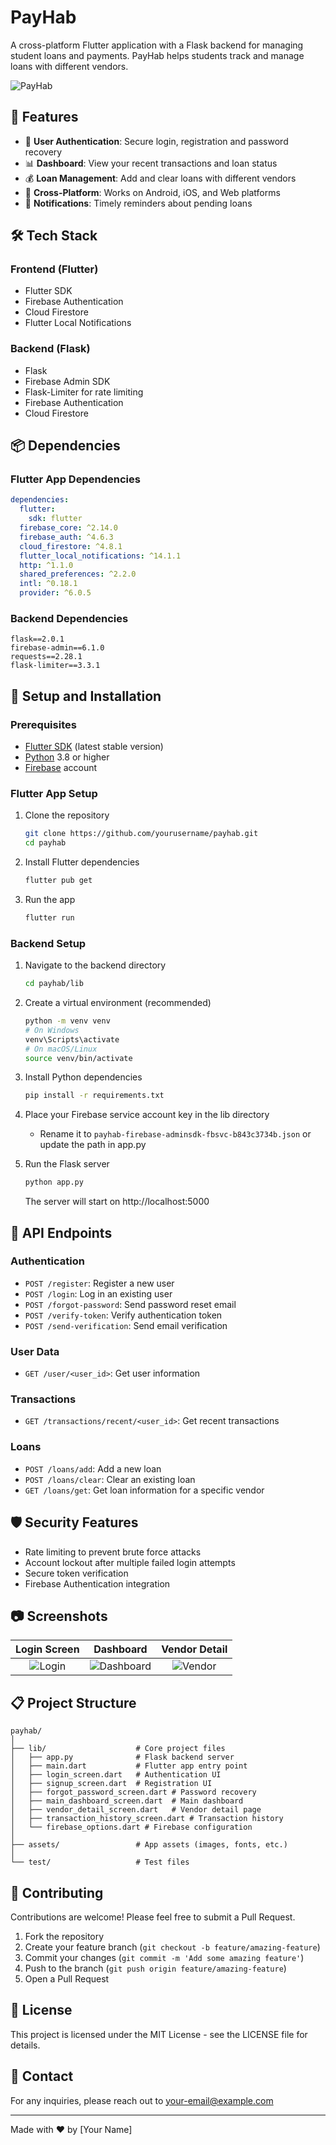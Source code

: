 # PayHab

A cross-platform Flutter application with a Flask backend for managing student loans and payments. PayHab helps students track and manage loans with different vendors.

![PayHab](https://via.placeholder.com/800x400?text=PayHab+App)

## 📱 Features

- 🔐 **User Authentication**: Secure login, registration and password recovery
- 📊 **Dashboard**: View your recent transactions and loan status
- 💰 **Loan Management**: Add and clear loans with different vendors
- 📱 **Cross-Platform**: Works on Android, iOS, and Web platforms
- 🔔 **Notifications**: Timely reminders about pending loans

## 🛠️ Tech Stack

### Frontend (Flutter)
- Flutter SDK
- Firebase Authentication
- Cloud Firestore
- Flutter Local Notifications

### Backend (Flask)
- Flask
- Firebase Admin SDK
- Flask-Limiter for rate limiting
- Firebase Authentication
- Cloud Firestore

## 📦 Dependencies

### Flutter App Dependencies
```yaml
dependencies:
  flutter:
    sdk: flutter
  firebase_core: ^2.14.0
  firebase_auth: ^4.6.3
  cloud_firestore: ^4.8.1
  flutter_local_notifications: ^14.1.1
  http: ^1.1.0
  shared_preferences: ^2.2.0
  intl: ^0.18.1
  provider: ^6.0.5
```

### Backend Dependencies
```
flask==2.0.1
firebase-admin==6.1.0
requests==2.28.1
flask-limiter==3.3.1
```

## 🚀 Setup and Installation

### Prerequisites
- [Flutter SDK](https://flutter.dev/docs/get-started/install) (latest stable version)
- [Python](https://www.python.org/downloads/) 3.8 or higher
- [Firebase](https://firebase.google.com/) account

### Flutter App Setup

1. Clone the repository
   ```bash
   git clone https://github.com/yourusername/payhab.git
   cd payhab
   ```

2. Install Flutter dependencies
   ```bash
   flutter pub get
   ```

3. Run the app
   ```bash
   flutter run
   ```

### Backend Setup

1. Navigate to the backend directory
   ```bash
   cd payhab/lib
   ```

2. Create a virtual environment (recommended)
   ```bash
   python -m venv venv
   # On Windows
   venv\Scripts\activate
   # On macOS/Linux
   source venv/bin/activate
   ```

3. Install Python dependencies
   ```bash
   pip install -r requirements.txt
   ```

4. Place your Firebase service account key in the lib directory
   - Rename it to `payhab-firebase-adminsdk-fbsvc-b843c3734b.json` or update the path in app.py

5. Run the Flask server
   ```bash
   python app.py
   ```
   The server will start on http://localhost:5000

## 🔄 API Endpoints

### Authentication
- `POST /register`: Register a new user
- `POST /login`: Log in an existing user
- `POST /forgot-password`: Send password reset email
- `POST /verify-token`: Verify authentication token
- `POST /send-verification`: Send email verification

### User Data
- `GET /user/<user_id>`: Get user information

### Transactions
- `GET /transactions/recent/<user_id>`: Get recent transactions

### Loans
- `POST /loans/add`: Add a new loan
- `POST /loans/clear`: Clear an existing loan
- `GET /loans/get`: Get loan information for a specific vendor

## 🛡️ Security Features

- Rate limiting to prevent brute force attacks
- Account lockout after multiple failed login attempts
- Secure token verification
- Firebase Authentication integration

## 📷 Screenshots

| Login Screen | Dashboard | Vendor Detail |
|:------------:|:---------:|:-------------:|
| ![Login](https://via.placeholder.com/250x500?text=Login) | ![Dashboard](https://via.placeholder.com/250x500?text=Dashboard) | ![Vendor](https://via.placeholder.com/250x500?text=Vendor+Detail) |

## 📋 Project Structure

```
payhab/
│
├── lib/                    # Core project files
│   ├── app.py              # Flask backend server
│   ├── main.dart           # Flutter app entry point
│   ├── login_screen.dart   # Authentication UI
│   ├── signup_screen.dart  # Registration UI
│   ├── forgot_password_screen.dart # Password recovery
│   ├── main_dashboard_screen.dart  # Main dashboard
│   ├── vendor_detail_screen.dart   # Vendor detail page
│   ├── transaction_history_screen.dart # Transaction history
│   └── firebase_options.dart # Firebase configuration
│
├── assets/                 # App assets (images, fonts, etc.)
│
└── test/                   # Test files
```

## 🤝 Contributing

Contributions are welcome! Please feel free to submit a Pull Request.

1. Fork the repository
2. Create your feature branch (`git checkout -b feature/amazing-feature`)
3. Commit your changes (`git commit -m 'Add some amazing feature'`)
4. Push to the branch (`git push origin feature/amazing-feature`)
5. Open a Pull Request

## 📄 License

This project is licensed under the MIT License - see the LICENSE file for details.

## 📧 Contact

For any inquiries, please reach out to [your-email@example.com](mailto:your-email@example.com)

---

Made with ❤️ by [Your Name]
